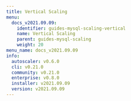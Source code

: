 ```yaml
---
title: Vertical Scaling
menu:
  docs_v2021.09.09:
    identifier: guides-mysql-scaling-vertical
    name: Vertical Scaling
    parent: guides-mysql-scaling
    weight: 20
menu_name: docs_v2021.09.09
info:
  autoscaler: v0.6.0
  cli: v0.21.0
  community: v0.21.0
  enterprise: v0.8.0
  installer: v2021.09.09
  version: v2021.09.09
---
```


